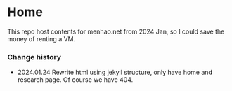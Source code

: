 # Home

This repo host contents for menhao.net from 2024 Jan, so I could save the money of renting a VM.


### Change history
- 2024.01.24 Rewrite html using jekyll structure, only have home and research page. Of course we have 404. 
